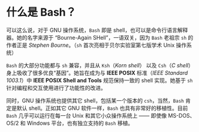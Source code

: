 # 什么是 Bash？

可以这么说，对于 GNU 操作系统，`Bash` 即是 shell，也可以是命令行语言解释器。她的名字来源于 “Bourne-Again SHell”，一语双关，因为 `Bash` 老祖宗 `sh` 的作者正是 *Stephen Bourne*。（`sh` 首次亮相于贝尔实验室第七版学术 Unix 操作系统）

`Bash` 的大部分功能都与 `sh` 兼容，并且从 `Ksh`（*Korn shell*） 以及 `Csh`（*C shell*） 身上吸收了很多优良“基因”。她旨在成为与 **IEEE POSIX** 标准（*IEEE Standard 1003.1*）中 **IEEE POSIX Shell and Tools** 规范保持一致的 shell 实现。她基于 `sh` 针对编程和交互使用进行了功能性的改进。

同时，GNU 操作系统也提供其它 shell，包括某一个版本的 `csh`，当然，`Bash` 肯定是默认 shell。正如其它 GNU 软件一样，`Bash` 也具有非常好的移植性。目前 `Bash` 几乎可以运行在每一台 Unix 和其它小众操作系统上 —— 即使像 MS-DOS、OS/2 和 Windows 平台，也有独立支持的 `Bash` 移植。